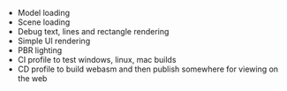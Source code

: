 - Model loading
- Scene loading
- Debug text, lines and rectangle rendering
- Simple UI rendering
- PBR lighting
- CI profile to test windows, linux, mac builds
- CD profile to build webasm and then publish somewhere for viewing on the web